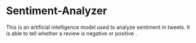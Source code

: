 # Sentiment-Analyzer
This is an artificial intelligence model used to analyze sentiment in tweets. It is able to tell whether a review is negative or positive .
